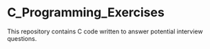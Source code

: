 # C_Programming_Exercises

This repository contains C code written to answer potential interview questions.
